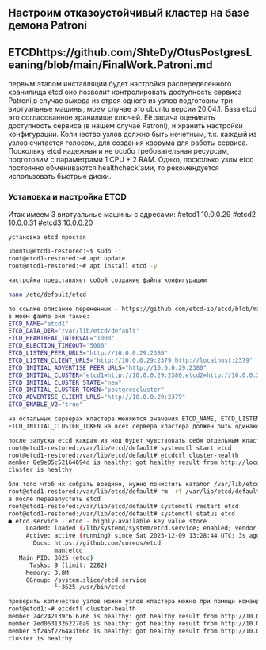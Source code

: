 
## Настроим отказоустойчивый кластер на базе демона Patroni

## ETCDhttps://github.com/ShteDy/OtusPostgresLeaning/blob/main/FinalWork.Patroni.md
первым этапом инсталляции будет настройка распеределенного хранилища etcd
оно позволит контролировать доступность сервиса Patroni,в случае выхода из строя одного из узлов
подготовим три виртуальные машины,  моем случае это ubuntu версии 20.04.1. База etcd это согласованное хранилище ключей. Её задача оценивать доступность сервиса (в нашем случае Patroni), и хранить настройки конфигурации. Количество узлов должно быть нечетным, т.к. каждый из узлов считается голосом, для создания кворума для работы сервиса.
Поскольку etcd надежная и не особо требовательная ресурсам, подготовим с параметрами 1 CPU + 2 RAM. Однко, посколько узлы etcd постоянно обмениваются healthcheck'ами, то рекомендуется использовать быстрые диски.

### Установка и настройка ETCD
Итак имеем 3 виртуальные машины с адресами:
#etcd1 10.0.0.29
#etcd2 10.0.0.31
#etcd3 10.0.0.20

```bash
установка etcd простая

ubuntu@etcd1-restored:~$ sudo -i
root@etcd1-restored:~# apt update
root@etcd1-restored:~# apt install etcd -y

настройка представляет собой создание файла конфигурации

nano /etc/default/etcd 

по ссылке описание переменных - https://github.com/etcd-io/etcd/blob/main/etcd.conf.yml.sample в этом файле
в моем файле они такие:
ETCD_NAME="etcd1"
ETCD_DATA_DIR="/var/lib/etcd/default"
ETCD_HEARTBEAT_INTERVAL="1000"
ETCD_ELECTION_TIMEOUT="5000"
ETCD_LISTEN_PEER_URLS="http://10.0.0.29:2380"
ETCD_LISTEN_CLIENT_URLS="http://10.0.0.29:2379,http://localhost:2379"
ETCD_INITIAL_ADVERTISE_PEER_URLS="http://10.0.0.29:2380"
ETCD_INITIAL_CLUSTER="etcd1=http://10.0.0.29:2380,etcd2=http://10.0.0.31:2380,etcd3=http://10.0.0.20:2380"
ETCD_INITIAL_CLUSTER_STATE="new"
ETCD_INITIAL_CLUSTER_TOKEN="postgrescluster"
ETCD_ADVERTISE_CLIENT_URLS="http://10.0.0.29:2379"
ETCD_ENABLE_V2="true"

на остальных серверах кластера меняются значения ETCD_NAME, ETCD_LISTEN_PEER_URLS, ETCD_LISTEN_CLIENT_URLS, ETCD_INITIAL_ADVERTISE_PEER_URLS, ETCD_ADVERTISE_CLIENT_URLS
ETCD_INITIAL_CLUSTER_TOKEN на всех сервера кластера должен быть одинаковый

после запуска etcd каждая из нод будет чувствовать себя отдельным кластером
root@etcd1-restored:/var/lib/etcd/default# systemctl start etcd
root@etcd1-restored:/var/lib/etcd/default# etcdctl cluster-health
member 8e9e05c52164694d is healthy: got healthy result from http://localhost:2379
cluster is healthy

бля того чтоб их собрать воедино, нужно почистить каталог /var/lib/etcd/default/member/*
root@etcd1-restored:/var/lib/etcd/default# rm -rf /var/lib/etcd/default/member/*
а после перезапустить etcd
root@etcd1-restored:/var/lib/etcd/default# systemctl restart etcd
root@etcd1-restored:/var/lib/etcd/default# systemctl status etcd
● etcd.service - etcd - highly-available key value store
     Loaded: loaded (/lib/systemd/system/etcd.service; enabled; vendor preset: enabled)
     Active: active (running) since Sat 2023-12-09 13:28:44 UTC; 3s ago
       Docs: https://github.com/coreos/etcd
             man:etcd
   Main PID: 3625 (etcd)
      Tasks: 9 (limit: 2282)
     Memory: 3.8M
     CGroup: /system.slice/etcd.service
             └─3625 /usr/bin/etcd

проверить количество узлов можно узлов кластера можно при помощи команды etcdctl, в нашем случае их должно быть 3
root@etcd1:~# etcdctl cluster-health
member 24c242139c616766 is healthy: got healthy result from http://10.0.0.20:2379
member 2ed06313262270a9 is healthy: got healthy result from http://10.0.0.31:2379
member 5f245f2264a3f06c is healthy: got healthy result from http://10.0.0.29:2379
cluster is healthy

```
